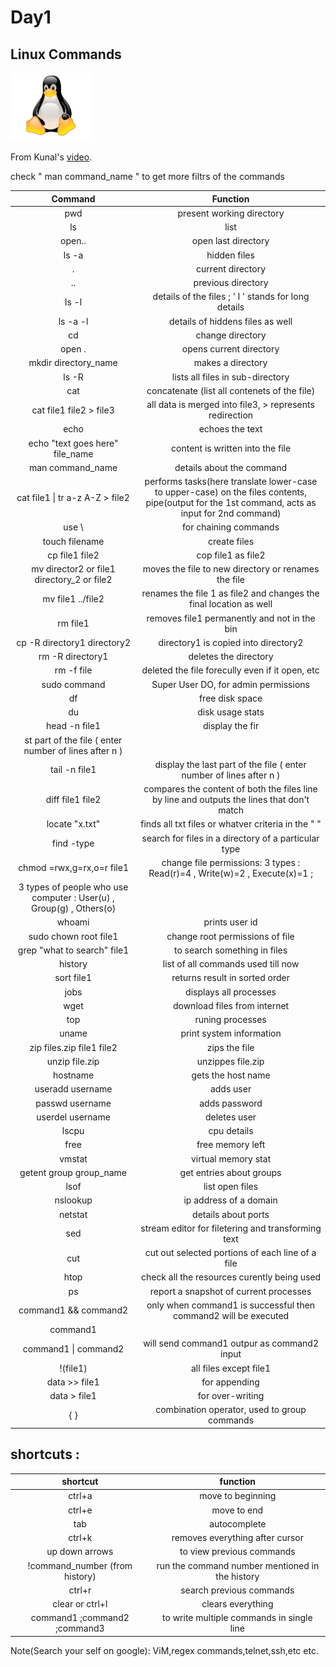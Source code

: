 <h1>Day1</h1>
<h2>Linux Commands</h2>
<img src="https://github.com/itsOmSarraf/Daily-Learning/blob/main/resources/png-clipart-penguin-linux-tux-computer-software-svg-gallery-computer-vertebrate-removebg-preview.png" width="128"/>

From Kunal's [video](https://youtu.be/iwolPf6kN-k).

check " man command_name " to get more filtrs of the commands 

|    Command   |    Function   |
|    :----:   |    :----:   |
| pwd | present working directory |
| ls | list |
| open.. | open last directory |
| ls -a | hidden files |
| . | current directory |
| .. | previous directory |
| ls -l | details of the files ; ' l ' stands for long details |
| ls -a -l | details of hiddens files as well |
| cd | change directory |
| open . | opens current directory |
| mkdir directory_name | makes a directory |
| ls -R | lists all files in sub-directory |
| cat | concatenate (list all contenets of the file) |
| cat file1 file2 > file3 | all data is merged into file3, > represents redirection |
| echo | echoes the text |
| echo "text goes here" file_name | content is written into the file |
| man command_name | details about the command |
| cat file1 \| tr a-z A-Z > file2 | performs tasks(here translate lower-case to upper-case) on the files contents, pipe(output for the 1st command, acts as input for 2nd command) |
| use \ | for chaining commands |
| touch filename | create files |
| cp file1 file2 | cop file1 as file2 |
| mv director2 or file1 directory_2 or file2 | moves the file to new directory or renames the file |
| mv file1 ../file2 | renames the file 1 as file2 and changes the final location as well |
| rm file1 | removes file1 permanently and not in the bin |
| cp -R directory1 directory2 | directory1 is copied into directory2 |
| rm -R directory1 | deletes the directory |
| rm -f file | deleted the file forecully even if it open, etc |
| sudo command | Super User DO, for admin permissions |
| df | free disk space |
| du | disk usage stats |
| head -n file1 | display the fir
st part of the file ( enter number of lines after n ) |
| tail -n file1 | display the last part of the file ( enter number of lines after n ) |
| diff file1 file2 | compares the content of both the files line by line and outputs the lines that don't match |
| locate "x.txt" | finds all txt files or whatver criteria in the " " |
| find -type | search for files in a directory of a particular type |
| chmod =rwx,g=rx,o=r file1 | change file permissions: 3 types : Read(r)=4 , Write(w)=2 , Execute(x)=1 ; 
3 types of people who use computer : User(u) , Group(g) , Others(o) |
| whoami | prints user id |
| sudo chown root file1 | change root permissions of file |
| grep "what to search" file1 | to search something in files |
| history | list of all commands used till now |
|sort file1 | returns result in sorted order |
| jobs | displays all processes |
| wget | download files from internet |
| top | runing processes |
| uname | print system information |
| zip files.zip file1 file2 | zips the file |
| unzip file.zip | unzippes file.zip |
| hostname | gets the host name |
| useradd username | adds user |
| passwd username | adds password |
| userdel username | deletes user |
| lscpu | cpu details |
| free | free memory left |
| vmstat | virtual memory stat |
| getent group group_name | get entries about groups |
| lsof | list open files |
| nslookup | ip address of a domain |
| netstat | details about ports |
| sed | stream editor for filetering and transforming text |
| cut | cut out selected portions of each line of a file |
| htop | check all the resources curently being used |
| ps | report a snapshot of current processes |
| command1 && command2 | only when command1 is successful then command2 will be executed | 
| command1 || command2 | only when command1 fails then command2 will be executed | 
| command1 \| command2 | will send command1 outpur as command2 input |
| !(file1) | all files except file1 |
| data >> file1 | for appending |
| data > file1 | for over-writing |
| { } | combination operator, used to group commands |


<h2>shortcuts :</h2>

| shortcut | function |
|    :----:   |    :----:   |
| ctrl+a | move to beginning |
| ctrl+e | move to end |
| tab | autocomplete |
| ctrl+k | removes everything after cursor |
| up down arrows | to view previous commands |
| !command_number (from history) | run the command number mentioned in the history |
| ctrl+r | search previous commands |
| clear or ctrl+l | clears everything |
| command1 ;command2 ;command3 | to write multiple commands in single line |

Note(Search your self on google): ViM,regex commands,telnet,ssh,etc etc.